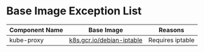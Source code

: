 # Base Image Exception List

| Component Name        |           Base Image         |        Reasons    |
| --------------------- | :---------------------------:|:------------------:|
| 		kube-proxy      |  [k8s.gcr.io/debian-iptable](https://github.com/kubernetes/kubernetes/blob/1b9d0c1094d31f851a5ec6e277fbf0b7382196cf/build/common.sh#L101)   | Requires iptable  |
